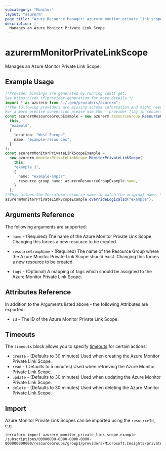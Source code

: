 ```yaml
---
subcategory: "Monitor"
layout: "azurerm"
page_title: "Azure Resource Manager: azurerm_monitor_private_link_scope"
description: |-
  Manages an Azure Monitor Private Link Scope
---
```


# azurermMonitorPrivateLinkScope

Manages an Azure Monitor Private Link Scope.

## Example Usage

```typescript
/*Provider bindings are generated by running cdktf get.
See https://cdk.tf/provider-generation for more details.*/
import * as azurerm from "./.gen/providers/azurerm";
/*The following providers are missing schema information and might need manual adjustments to synthesize correctly: azurerm.
For a more precise conversion please use the --provider flag in convert.*/
const azurermResourceGroupExample = new azurerm.resourceGroup.ResourceGroup(
  this,
  "example",
  {
    location: "West Europe",
    name: "example-resources",
  }
);
const azurermMonitorPrivateLinkScopeExample =
  new azurerm.monitorPrivateLinkScope.MonitorPrivateLinkScope(
    this,
    "example_1",
    {
      name: "example-ampls",
      resource_group_name: azurermResourceGroupExample.name,
    }
  );
/*This allows the Terraform resource name to match the original name. You can remove the call if you don't need them to match.*/
azurermMonitorPrivateLinkScopeExample.overrideLogicalId("example");

```

## Arguments Reference

The following arguments are supported:

*   `name` - (Required) The name of the Azure Monitor Private Link Scope. Changing this forces a new resource to be created.

*   `resourceGroupName` - (Required) The name of the Resource Group where the Azure Monitor Private Link Scope should exist. Changing this forces a new resource to be created.

*   `tags` - (Optional) A mapping of tags which should be assigned to the Azure Monitor Private Link Scope.

## Attributes Reference

In addition to the Arguments listed above - the following Attributes are exported:

* `id` - The ID of the Azure Monitor Private Link Scope.

## Timeouts

The `timeouts` block allows you to specify [timeouts](https://www.terraform.io/language/resources/syntax#operation-timeouts) for certain actions:

* `create` - (Defaults to 30 minutes) Used when creating the Azure Monitor Private Link Scope.
* `read` - (Defaults to 5 minutes) Used when retrieving the Azure Monitor Private Link Scope.
* `update` - (Defaults to 30 minutes) Used when updating the Azure Monitor Private Link Scope.
* `delete` - (Defaults to 30 minutes) Used when deleting the Azure Monitor Private Link Scope.

## Import

Azure Monitor Private Link Scopes can be imported using the `resourceId`, e.g.

```console
terraform import azurerm_monitor_private_link_scope.example /subscriptions/00000000-0000-0000-0000-000000000000/resourceGroups/group1/providers/Microsoft.Insights/privateLinkScopes/pls1
```
